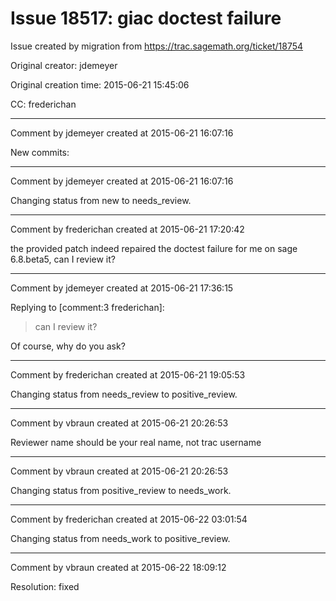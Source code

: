 # Issue 18517: giac doctest failure

Issue created by migration from https://trac.sagemath.org/ticket/18754

Original creator: jdemeyer

Original creation time: 2015-06-21 15:45:06

CC:  frederichan




---

Comment by jdemeyer created at 2015-06-21 16:07:16

New commits:


---

Comment by jdemeyer created at 2015-06-21 16:07:16

Changing status from new to needs_review.


---

Comment by frederichan created at 2015-06-21 17:20:42

the provided patch indeed repaired the doctest failure for  me on sage 6.8.beta5, can I review it?


---

Comment by jdemeyer created at 2015-06-21 17:36:15

Replying to [comment:3 frederichan]:
> can I review it?

Of course, why do you ask?


---

Comment by frederichan created at 2015-06-21 19:05:53

Changing status from needs_review to positive_review.


---

Comment by vbraun created at 2015-06-21 20:26:53

Reviewer name should be your real name, not trac username


---

Comment by vbraun created at 2015-06-21 20:26:53

Changing status from positive_review to needs_work.


---

Comment by frederichan created at 2015-06-22 03:01:54

Changing status from needs_work to positive_review.


---

Comment by vbraun created at 2015-06-22 18:09:12

Resolution: fixed
